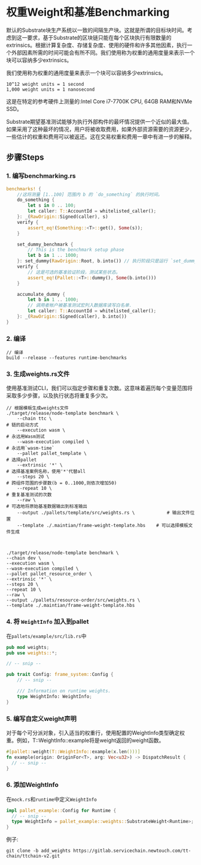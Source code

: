 

# 权重Weight和基准Benchmarking



默认的Substrate块生产系统以一致的间隔生产块。这就是所谓的目标块时间。考虑到这一要求，基于Substrate的区块链只能在每个区块执行有限数量的extrinsics。根据计算复杂度、存储复杂度、使用的硬件和许多其他因素，执行一个外部因素所需的时间可能会有所不同。我们使用称为权重的通用度量来表示一个块可以容纳多少extrinsics。

我们使用称为权重的通用度量来表示一个块可以容纳多少extrinsics。

```
10^12 weight units = 1 second
1,000 weight units = 1 nanosecond
```

 这是在特定的参考硬件上测量的:Intel Core i7-7700K CPU, 64GB RAM和NVMe SSD。



Substrate期望基准测试能够为执行外部构件的最坏情况提供一个近似的最大值。如果采用了这种最坏的情况，用户将被收取费用，如果外部资源需要的资源更少，一些估计的权重和费用可以被返还。这在交易权重和费用一章中有进一步的解释。



## 步骤Steps

### 1. 编写benchmarking.rs

```rust
benchmarks! {
	//这将测量 [1..100] 范围内 b 的 `do_something` 的执行时间。
	do_something {
		let s in 0 .. 100;
		let caller: T::AccountId = whitelisted_caller();
	}: _(RawOrigin::Signed(caller), s)
	verify {
		assert_eq!(Something::<T>::get(), Some(s));
	}

	set_dummy_benchmark {
		// This is the benchmark setup phase
		let b in 1 .. 1000;
	}: set_dummy(RawOrigin::Root, b.into()) // 执行阶段只是运行 `set_dummy` 外部调用
	verify {
		// 这是可选的基准验证阶段，测试某些状态。
		assert_eq!(Pallet::<T>::dummy(), Some(b.into()))
	}

	accumulate_dummy {
		let b in 1 .. 1000;
		// 调用者帐户被基准测试宏列入数据库读写白名单.
		let caller: T::AccountId = whitelisted_caller();
	}: _(RawOrigin::Signed(caller), b.into())
}
```



### 2. 编译

```
// 编译
build --release --features runtime-benchmarks
```



### 3. 生成weights.rs文件

使用基准测试CLI，我们可以指定步骤和重复次数。这意味着遍历每个变量范围将采取多少步骤，以及执行状态将重复多少次。

```
// 根据模板生成weights文件
./target/release/node-template benchmark \         
    --chain ttc \																			# 链的启动方式
    --execution wasm \																# 永远用Wasm测试
    --wasm-execution compiled \												# 永远用`wasm-time`
    --pallet pallet_template \												# 选择pallet
    --extrinsic '*' \																	# 选择基准案例名称，使用'*'代替all
    --steps 20 \																			# 跨组件范围的步骤数(b = 0..1000,则依次增加50)
    --repeat 10 \																			# 重复基准测试的次数
    --raw \																						# 可选地将原始基准数据输出到标准输出
    --output ./pallets/template/src/weights.rs \			# 输出文件位置
    --template ./.maintian/frame-weight-template.hbs	# 可以选择模板文件生成
    
    
    
./target/release/node-template benchmark \
--chain dev \
--execution wasm \
--wasm-execution compiled \
--pallet pallet_resource_order \
--extrinsic '*' \
--steps 20 \
--repeat 10 \
--raw \
--output ./pallets/resource-order/src/weights.rs \
--template ./.maintian/frame-weight-template.hbs
```



### 4. 将 `WeightInfo` 加入到pallet

在`pallets/example/src/lib.rs`中

```rust
pub mod weights;
pub use weights::*;

// -- snip --

pub trait Config: frame_system::Config {
    // -- snip --

    /// Information on runtime weights.
    type WeightInfo: WeightInfo;
}
```



### 5. 编写自定义weight声明

对于每个可分派对象，引入适当的权重行，使用配置的WeightInfo类型确定权重。例如，T::WeightInfo::example将是weight返回的weight函数。

```rust
#[pallet::weight(T::WeightInfo::example(x.len()))]
fn example(origin: OriginFor<T>, arg: Vec<u32>) -> DispatchResult {
  // -- snip --
}
```



### 6. 添加WeightInfo

在`mock.rs`和`runtime`中定义`WeightInfo`

```rust
impl pallet_example::Config for Runtime {
  // -- snip --
  type WeightInfo = pallet_example::weights::SubstrateWeight<Runtime>;
}
```



例子:

```
git clone -b add_weights https://gitlab.servicechain.newtouch.com/tt-chain/ttchain-v2.git
```



